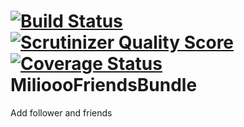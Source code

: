 [![Build Status](https://travis-ci.org/Miliooo/MilioooFriendsBundle.png?branch=master)](https://travis-ci.org/Miliooo/MilioooFriendsBundle) [![Scrutinizer Quality Score](https://scrutinizer-ci.com/g/Miliooo/MilioooFriendsBundle/badges/quality-score.png?s=a7bb0dc3cee1473e8074fcf44b5f8fc542348a77)](https://scrutinizer-ci.com/g/Miliooo/MilioooFriendsBundle/) [![Coverage Status](https://coveralls.io/repos/Miliooo/MilioooFriendsBundle/badge.png)](https://coveralls.io/r/Miliooo/MilioooFriendsBundle)
MilioooFriendsBundle
====================

Add follower and friends
